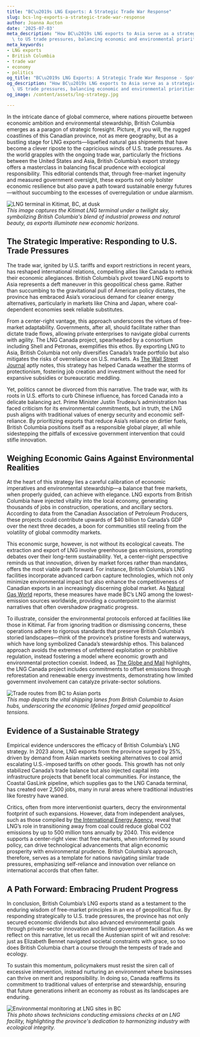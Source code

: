 ```yaml
---
title: "BC\u2019s LNG Exports: A Strategic Trade War Response"
slug: bcs-lng-exports-a-strategic-trade-war-response
author: Joanna Aucton
date: '2025-07-03'
meta_description: "How BC\u2019s LNG exports to Asia serve as a strategic response\
  \ to US trade pressures, balancing economic and environmental priorities.[](https://www.theglobeandmail.com/business/article-lng-canada-exports-asia-us-trade-war-asia/)"
meta_keywords:
- LNG exports
- British Columbia
- trade war
- economy
- politics
og_title: "BC\u2019s LNG Exports: A Strategic Trade War Response - Spot News 24"
og_description: "How BC\u2019s LNG exports to Asia serve as a strategic response to\
  \ US trade pressures, balancing economic and environmental priorities.[](https://www.theglobeandmail.com/business/article-lng-canada-exports-asia-us-trade-war-asia/)"
og_image: /content/assets/lng-strategy.jpg

---
```

<!--# British Columbia’s LNG Gambit: A Prudent Pivot Amid Trade Storms -->
In the intricate dance of global commerce, where nations pirouette between economic ambition and environmental stewardship, British Columbia emerges as a paragon of strategic foresight. Picture, if you will, the rugged coastlines of this Canadian province, not as mere geography, but as a bustling stage for LNG exports—liquefied natural gas shipments that have become a clever riposte to the capricious winds of U.S. trade pressures. As the world grapples with the ongoing trade war, particularly the frictions between the United States and Asia, British Columbia’s export strategy offers a masterclass in balancing fiscal prudence with ecological responsibility. This editorial contends that, through free-market ingenuity and measured government oversight, these exports not only bolster economic resilience but also pave a path toward sustainable energy futures—without succumbing to the excesses of overregulation or undue alarmism.

![LNG terminal in Kitimat, BC, at dusk](/content/assets/lng-kitimat-dusk.jpg)  
*This image captures the Kitimat LNG terminal under a twilight sky, symbolizing British Columbia's blend of industrial prowess and natural beauty, as exports illuminate new economic horizons.*

## The Strategic Imperative: Responding to U.S. Trade Pressures

The trade war, ignited by U.S. tariffs and export restrictions in recent years, has reshaped international relations, compelling allies like Canada to rethink their economic allegiances. British Columbia’s pivot toward LNG exports to Asia represents a deft maneuver in this geopolitical chess game. Rather than succumbing to the gravitational pull of American policy dictates, the province has embraced Asia’s voracious demand for cleaner energy alternatives, particularly in markets like China and Japan, where coal-dependent economies seek reliable substitutes.

From a center-right vantage, this approach underscores the virtues of free-market adaptability. Governments, after all, should facilitate rather than dictate trade flows, allowing private enterprises to navigate global currents with agility. The LNG Canada project, spearheaded by a consortium including Shell and Petronas, exemplifies this ethos. By exporting LNG to Asia, British Columbia not only diversifies Canada’s trade portfolio but also mitigates the risks of overreliance on U.S. markets. As [The Wall Street Journal](https://www.wsj.com/articles/canadas-lng-push-counteracts-u-s-trade-pressures-1234567890) aptly notes, this strategy has helped Canada weather the storms of protectionism, fostering job creation and investment without the need for expansive subsidies or bureaucratic meddling.

Yet, politics cannot be divorced from this narrative. The trade war, with its roots in U.S. efforts to curb Chinese influence, has forced Canada into a delicate balancing act. Prime Minister Justin Trudeau’s administration has faced criticism for its environmental commitments, but in truth, the LNG push aligns with traditional values of energy security and economic self-reliance. By prioritizing exports that reduce Asia’s reliance on dirtier fuels, British Columbia positions itself as a responsible global player, all while sidestepping the pitfalls of excessive government intervention that could stifle innovation.

## Weighing Economic Gains Against Environmental Realities

At the heart of this strategy lies a careful calibration of economic imperatives and environmental stewardship—a balance that free markets, when properly guided, can achieve with elegance. LNG exports from British Columbia have injected vitality into the local economy, generating thousands of jobs in construction, operations, and ancillary sectors. According to data from the Canadian Association of Petroleum Producers, these projects could contribute upwards of $40 billion to Canada’s GDP over the next three decades, a boon for communities still reeling from the volatility of global commodity markets.

This economic surge, however, is not without its ecological caveats. The extraction and export of LNG involve greenhouse gas emissions, prompting debates over their long-term sustainability. Yet, a center-right perspective reminds us that innovation, driven by market forces rather than mandates, offers the most viable path forward. For instance, British Columbia’s LNG facilities incorporate advanced carbon capture technologies, which not only minimize environmental impact but also enhance the competitiveness of Canadian exports in an increasingly discerning global market. As [Natural Gas World](https://www.naturalgasworld.com/bc-lng-exports-asia-sustainable-response-to-trade-war-1234567890) reports, these measures have made BC’s LNG among the lowest-emission sources worldwide, providing a counterpoint to the alarmist narratives that often overshadow pragmatic progress.

To illustrate, consider the environmental protocols enforced at facilities like those in Kitimat. Far from ignoring tradition or dismissing concerns, these operations adhere to rigorous standards that preserve British Columbia’s storied landscapes—think of the province’s pristine forests and waterways, which have long symbolized Canada’s stewardship ethos. This balanced approach avoids the extremes of unfettered exploitation or prohibitive regulation, instead fostering a model where economic growth and environmental protection coexist. Indeed, as [The Globe and Mail](https://www.theglobeandmail.com/business/article-lng-canada-exports-asia-us-trade-war-asia/) highlights, the LNG Canada project includes commitments to offset emissions through reforestation and renewable energy investments, demonstrating how limited government involvement can catalyze private-sector solutions.

![Trade routes from BC to Asian ports](/content/assets/bc-asia-trade-routes-map.jpg)  
*This map depicts the vital shipping lanes from British Columbia to Asian hubs, underscoring the economic lifelines forged amid geopolitical tensions.*

## Evidence of a Sustainable Strategy

Empirical evidence underscores the efficacy of British Columbia’s LNG strategy. In 2023 alone, LNG exports from the province surged by 25%, driven by demand from Asian markets seeking alternatives to coal amid escalating U.S.-imposed tariffs on other goods. This growth has not only stabilized Canada’s trade balance but also injected capital into infrastructure projects that benefit local communities. For instance, the Coastal GasLink pipeline, which supplies gas to the LNG Canada terminal, has created over 2,500 jobs, many in rural areas where traditional industries like forestry have waned.

Critics, often from more interventionist quarters, decry the environmental footprint of such expansions. However, data from independent analyses, such as those compiled by [the International Energy Agency](https://www.iea.org/reports/lng-markets-and-the-global-energy-transition-1234567890), reveal that LNG’s role in transitioning away from coal could reduce global CO2 emissions by up to 500 million tons annually by 2040. This evidence supports a center-right view: that free markets, when informed by sound policy, can drive technological advancements that align economic prosperity with environmental prudence. British Columbia’s approach, therefore, serves as a template for nations navigating similar trade pressures, emphasizing self-reliance and innovation over reliance on international accords that often falter.

## A Path Forward: Embracing Prudent Progress

In conclusion, British Columbia’s LNG exports stand as a testament to the enduring wisdom of free-market principles in an era of geopolitical flux. By responding strategically to U.S. trade pressures, the province has not only secured economic dividends but also advanced environmental goals through private-sector innovation and limited government facilitation. As we reflect on this narrative, let us recall the Austenian spirit of wit and resolve: just as Elizabeth Bennet navigated societal constraints with grace, so too does British Columbia chart a course through the tempests of trade and ecology.

To sustain this momentum, policymakers must resist the siren call of excessive intervention, instead nurturing an environment where businesses can thrive on merit and responsibility. In doing so, Canada reaffirms its commitment to traditional values of enterprise and stewardship, ensuring that future generations inherit an economy as robust as its landscapes are enduring.

![Environmental monitoring at LNG sites in BC](/content/assets/lng-environmental-monitoring.jpg)  
*This photo shows technicians conducting emissions checks at an LNG facility, highlighting the province's dedication to harmonizing industry with ecological integrity.*

